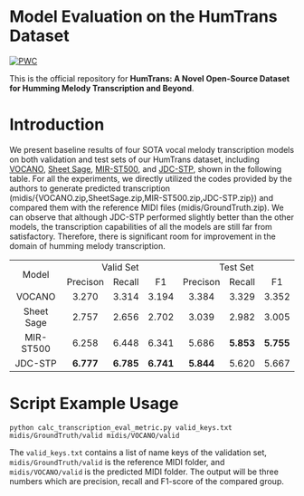 # Model Evaluation on the HumTrans Dataset
[![PWC](https://img.shields.io/badge/%F0%9F%A4%97%20Hugging%20Face-HumTrans%20Dataset-green)](https://huggingface.co/datasets/dadinghh2/HumTrans)

This is the official repository for **HumTrans: A Novel Open-Source Dataset for Humming Melody Transcription and Beyond**.

# Introduction
We present baseline results of four SOTA vocal melody transcription models on both validation and test sets of our HumTrans dataset, including [VOCANO](https://github.com/B05901022/VOCANO/tree/main), [Sheet Sage](https://github.com/chrisdonahue/sheetsage), [MIR-ST500](https://github.com/york135/singing_transcription_ICASSP2021/tree/master), and [JDC-STP](https://github.com/keums/icassp2022-vocal-transcription), shown in the following table. For all the experiments, we directly utilized the codes provided by the authors to generate predicted transcription (midis/{VOCANO.zip,SheetSage.zip,MIR-ST500.zip,JDC-STP.zip}) and compared them with the reference MIDI files (midis/GroundTruth.zip). We can observe that although JDC-STP performed slightly better than the other models, the transcription capabilities of all the models are still far from satisfactory. Therefore, there is significant room for improvement in the domain of humming melody transcription.

<table>
  <style>
    table {
      text-align: center;
    }
    table td, table th {
      vertical-align: middle;
    }
  </style>
  <tr>
    <td rowspan="2">Model</td>
    <td colspan="3">Valid Set</td>
    <td colspan="3">Test Set</td>
  </tr>
  <tr>
    <td>Precison</td>
    <td>Recall</td>
    <td>F1</td>
    <td>Precison</td>
    <td>Recall</td>
    <td>F1</td>
  </tr>
  <tr>
    <td>VOCANO</td>
    <td>3.270</td>
    <td>3.314</td>
    <td>3.194</td>
    <td>3.384</td>
    <td>3.329</td>
    <td>3.352</td>
  </tr> 
  <tr>
    <td>Sheet Sage</td>
    <td>2.757</td>
    <td>2.656</td>
    <td>2.702</td>
    <td>3.039</td>
    <td>2.982</td>
    <td>3.005</td>
  </tr> 
  <tr>
    <td>MIR-ST500</td>
    <td>6.258</td>
    <td>6.448</td>
    <td>6.341</td>
    <td>5.686</td>
    <td><strong>5.853</strong></td>
    <td><strong>5.755</strong></td>
  </tr> 
  <tr>
    <td>JDC-STP</td>
    <td><strong>6.777</strong></td>
    <td><strong>6.785</strong></td>
    <td><strong>6.741</strong></td>
    <td><strong>5.844</strong></td>
    <td>5.620</td>
    <td>5.667</td>
  </tr> 
</table>

# Script Example Usage
```
python calc_transcription_eval_metric.py valid_keys.txt midis/GroundTruth/valid midis/VOCANO/valid
```
The `valid_keys.txt` contains a list of name keys of the validation set, `midis/GroundTruth/valid` is the reference MIDI folder, and `midis/VOCANO/valid` is the predicted MIDI folder. The output will be three numbers which are precision, recall and F1-score of the compared group.
